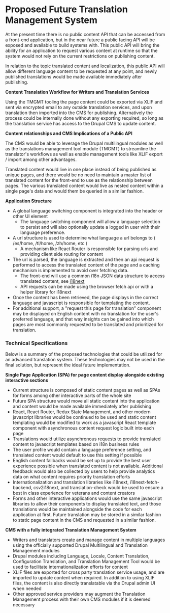 # Proposed Future Translation Management System

At the present time there is no public content API that can be accessed from a front-end application, but in the near future a public facing API will be exposed and available to build systems with. This public API will bring the ability for an application to request various content at runtime so that the system would not rely on the current restrictions on publishing content.

In relation to the topic translated content and localization, this public API will allow different language content to be requested at any point, and newly published translations would be made available immediately after publishing.

**Content Translation Workflow for Writers and Translation Services**

Using the TMGMT tooling the page content could be exported via XLIF and sent via encrypted email to any outside translation services, and upon translation then imported into the CMS for publishing. Alternatively the process could be internally done without any exporting required, so long as the translation service has access to the Drupal CMS to update content.

**Content relationships and CMS Implications of a Public API**

The CMS would be able to leverage the Drupal multilingual modules as well as the translations management tool module (TMGMT) to streamline the translator's workflows as well as enable management tools like XLIF export / import among other advantages.

Translated content would live in one place instead of being published as unique pages, and there would be no need to maintain a master list of translated content for the front-end to use as the relationship between pages. The various translated content would live as nested content within a single page's data and would them be queried in a similar fashion.

**Application Structure**

- A global language switching component is integrated into the header or other UI element
	- The language switching component will allow a language selection to persist and will also optionally update a logged in user with their language preference.
- A url structure is used to determine what language a url belongs to ( /es/home, /tl/home, /zh/home, etc )
	- A mechanism like React Router is responsible for parsing urls and providing client side routing for content
- The url is parsed, the language is extracted and then an api request is performed to access the translated content of the page and a caching mechanism is implemented to avoid over fetching data.
	- The front-end will use a common i18n JSON data structure to access translated content, see [i18next](https://www.i18next.com/)
	- API requests can be made using the browser fetch api or with a helper library for i18next
- Once the content has been retrieved, the page displays in the correct language and javascript is responsible for templating the content.
- For additional support, a "request this page for translation" component may be displayed on English content with no translation for the user's preferred language, and that way insights can be gained into which pages are most commonly requested to be translated and prioritized for translation.

### Technical Specifications

Below is a summary of the proposed technologies that could be utilized for an advanced translation system. These technologies may not be used in the final solution, but represent the ideal future implementation.

**Single Page Application (SPA) for page content display alongside existing interactive sections**

- Current structure is composed of static content pages as well as SPAs for forms among other interactive parts of the whole site
- Future SPA structure would move all static content into the application and content would be made available immediately after publishing
- React, React Router, Redux State Management, and other modern javascript libraries would be continued to be used and static content templating would be modified to work as a javascript React template component with asynchronous content request logic built into each page
- Translations would utilize asynchronous requests to provide translated content to javascript templates based on i18n business rules
- The user profile would contain a language preference setting, and translated content would default to use this setting if possible
- English content fallbacks would be set up to provide the best user experience possible when translated content is not available. Additional feedback would also be collected by users to help provide analytics data on what content requires priority translation efforts
- Internationalization and translation libraries like i18next, i18next-fetch-backend, csv2i18next, and translation-check would be used to ensure a best in class experience for veterans and content creators
- Forms and other interactive applications would use the same javascript libraries to allow their components to display translated text, and those translations would be maintained alongside the code for each application at first. Future translation may be stored in a similar fashion to static page content in the CMS and requested in a similar fashion.

**CMS with a fully integrated Translation Management System**

- Writers and translators create and manage content in multiple languages using the officially supported Drupal Multilingual and Translation Management modules
- Drupal modules including Language, Locale, Content Translation, Configuration Translation, and Translation Management Tool would be used to facilitate internationalization efforts for content
- XLIF files are exported for cross party translation service usage, and are imported to update content when required. In addition to using XLIF files, the content is also directly translatable via the Drupal admin UI when needed
- Other approved service providers may augment the Translation Management process with their own CMS modules if it is deemed necessary

